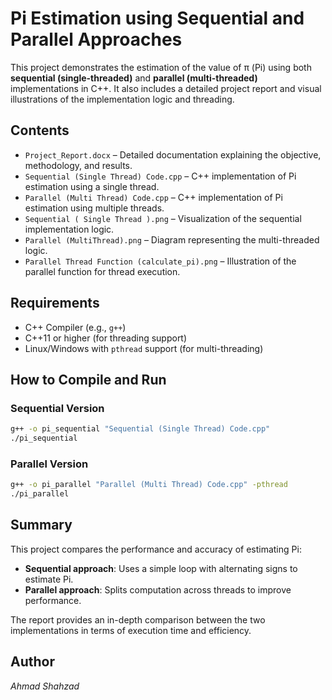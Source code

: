 # Pi Estimation using Sequential and Parallel Approaches

This project demonstrates the estimation of the value of π (Pi) using both **sequential (single-threaded)** and **parallel (multi-threaded)** implementations in C++. It also includes a detailed project report and visual illustrations of the implementation logic and threading.

## Contents

- `Project_Report.docx` – Detailed documentation explaining the objective, methodology, and results.
- `Sequential (Single Thread) Code.cpp` – C++ implementation of Pi estimation using a single thread.
- `Parallel (Multi Thread) Code.cpp` – C++ implementation of Pi estimation using multiple threads.
- `Sequential ( Single Thread ).png` – Visualization of the sequential implementation logic.
- `Parallel (MultiThread).png` – Diagram representing the multi-threaded logic.
- `Parallel Thread Function (calculate_pi).png` – Illustration of the parallel function for thread execution.

## Requirements

- C++ Compiler (e.g., `g++`)
- C++11 or higher (for threading support)
- Linux/Windows with `pthread` support (for multi-threading)

## How to Compile and Run

### Sequential Version

```bash
g++ -o pi_sequential "Sequential (Single Thread) Code.cpp"
./pi_sequential
```

### Parallel Version

```bash
g++ -o pi_parallel "Parallel (Multi Thread) Code.cpp" -pthread
./pi_parallel
```

## Summary

This project compares the performance and accuracy of estimating Pi:
- **Sequential approach**: Uses a simple loop with alternating signs to estimate Pi.
- **Parallel approach**: Splits computation across threads to improve performance.

The report provides an in-depth comparison between the two implementations in terms of execution time and efficiency.

## Author

*Ahmad Shahzad*